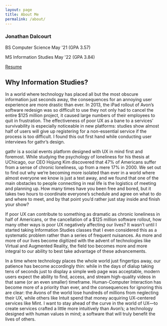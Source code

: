 ```yaml
---
layout: page
title: About Me
permalink: /about/
---
```

<h3>Jonathan Dalcourt</h3>
BS Computer Science May '21 (GPA 3.57)

MS Information Studies May '22 (GPA 3.84)

[Resume](../../../assets/resume.pdf)

<h2>Why Information Studies?</h2>
<p> In a world where technology has placed all but the most obscure information just seconds away, the consequences for an annoying user experience are more drastic than ever. In 2013, the iPad rollout of Avon’s software redesign was so difficult to use they not only had to cancel the entire $125 million project, it caused large numbers of their employees to quit in frustration. The effectiveness of poor UX as a bane to a services’ survivability is especially noticeable in new platforms: studies show almost half of users will give up registering for a non-essential service if the process is too difficult. I found this out first hand while conducting user interviews for gathr’s design.
</p>

<p>
gathr is a social events platform designed with UX in mind first and foremost. While studying the psychology of loneliness for his thesis at UChicago, our CEO Hojung Kim discovered that 47% of Americans suffer from a sense of chronic loneliness, up from a mere 17% in 2000. We set out to find out why we’re becoming more isolated than ever in a world where almost everyone we know is just a text away, and we found that one of the main obstacles to people connecting in real life is the logistics of meeting and planning up. How many times have you been free and bored, but it takes two hours to coordinate everyone’s schedule and agree on what to do and where to meet, and by that point you’d rather just stay inside and finish your show? 
</p>

<p>
If poor UX can contribute to something as dramatic as chronic loneliness in half of Americans, or the cancellation of a $125 million software rollout, how many other ways is poor UX negatively affecting our lives? It wasn’t until I started taking Information Studies classes that I even considered this as a systematic problem rather than a series of frequent nuisances. As more and more of our lives become digitized with the advent of technologies like Virtual and Augmented Reality, the field too becomes more and more integral to our ability to best take advantage of these advancements.
</p>

<p>
In a time where technology places the whole world just fingertips away, our patience has become accordingly thin: while in the days of dialup taking tens of seconds just to display a simple web page was acceptable, modern users expect the ability to find, access, and stream high-quality videos in that same (or an even smaller) timeframe. Human-Computer Interaction has become more of a priority than ever, and the consequences for ignoring this are clear: the Avons of the world lose hundreds of millions from neglecting their UX, while others like Intuit spend that money acquiring UX-centered services like Mint. I want to stay ahead of the curve in the world of UX—to create services crafted a little more intuitively than Avon’s; a technology designed with human values in mind; a software that will truly benefit the lives of others.
</p>